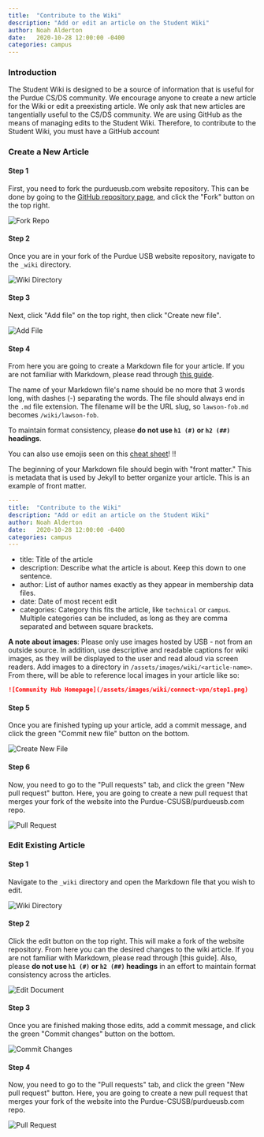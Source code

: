 ```yaml
---
title:  "Contribute to the Wiki"
description: "Add or edit an article on the Student Wiki"
author: Noah Alderton
date:   2020-10-28 12:00:00 -0400
categories: campus
---
```


### Introduction

The Student Wiki is designed to be a source of information that is useful for the Purdue CS/DS community.  We encourage anyone to create a new article for the Wiki or edit a preexisting article.  We only ask that new articles are tangentially useful to the CS/DS community.  We are using GitHub as the means of managing edits to the Student Wiki.  Therefore, to contribute to the Student Wiki, you must have a GitHub account

### Create a New Article

#### Step 1
First, you need to fork the purdueusb.com website repository.  This can be done by going to the [GitHub repository page](https://github.com/Purdue-CSUSB/purdueusb.com), and click the "Fork" button on the top right.

![Fork Repo](https://user-images.githubusercontent.com/25762130/97838214-b8c88100-1cad-11eb-9cd1-8a96f732c233.png)

#### Step 2
Once you are in your fork of the Purdue USB website repository, navigate to the `_wiki` directory.

![Wiki Directory](https://user-images.githubusercontent.com/25762130/97836232-d4318d00-1ca9-11eb-89a4-8c87a6095061.png)

#### Step 3
Next, click "Add file" on the top right, then click "Create new file".

![Add File](https://user-images.githubusercontent.com/25762130/97835991-58374500-1ca9-11eb-933f-106850614489.png)

#### Step 4 
From here you are going to create a Markdown file for your article.  If you are not familiar with Markdown, please read through [this guide](https://guides.github.com/features/mastering-markdown/).

The name of your Markdown file's name should be no more that 3 words long, with dashes (-) separating the words.  The file should always end in the `.md` file extension.  The filename will be the URL slug, so `lawson-fob.md` becomes `/wiki/lawson-fob`.

To maintain format consistency, please **do not use `h1 (#)` or `h2 (##)` headings**. 

You can also use emojis seen on this [cheat sheet](https://www.webfx.com/tools/emoji-cheat-sheet/)! :bangbang:

The beginning of your Markdown file should begin with "front matter."  This is metadata that is used by Jekyll to better organize your article.  This is an example of front matter.  

```yaml
---
title:  "Contribute to the Wiki"
description: "Add or edit an article on the Student Wiki"
author: Noah Alderton
date:   2020-10-28 12:00:00 -0400
categories: campus
---
```

- title: Title of the article
- description: Describe what the article is about. Keep this down to one sentence.
- author: List of author names exactly as they appear in membership data files.
- date: Date of most recent edit
- categories: Category this fits the article, like `technical` or `campus`. Multiple categories can be included, as long as they are comma separated and between square brackets.

**A note about images**: Please only use images hosted by USB - not from an outside source. In addition, use descriptive and readable captions for wiki images, as they will be displayed to the user and read aloud via screen readers.  Add images to a directory in `/assets/images/wiki/<article-name>`.  From there, will be able to reference local images in your article like so:

```md
![Community Hub Homepage](/assets/images/wiki/connect-vpn/step1.png)
```

#### Step 5
Once you are finished typing up your article, add a commit message, and click the green "Commit new file" button on the bottom.

![Create New File](https://user-images.githubusercontent.com/25762130/97836472-66d22c00-1caa-11eb-93cb-74a3ed974801.png)

#### Step 6
Now, you need to go to the "Pull requests" tab, and click the green "New pull request" button.  Here, you are going to create a new pull request that merges your fork of the website into the Purdue-CSUSB/purdueusb.com repo.

![Pull Request](https://user-images.githubusercontent.com/25762130/97836631-b7e22000-1caa-11eb-9cb8-960353b99d13.png)

### Edit Existing Article

#### Step 1
Navigate to the `_wiki` directory and open the Markdown file that you wish to edit.

![Wiki Directory](https://user-images.githubusercontent.com/25762130/97836232-d4318d00-1ca9-11eb-89a4-8c87a6095061.png)

#### Step 2
Click the edit button on the top right.  This will make a fork of the website repository.  From here you can the desired changes to the wiki article.  If you are not familiar with Markdown, please read through [this guide].  Also, please **do not use `h1 (#)` or `h2 (##)` headings** in an effort to maintain format consistency across the articles. 

![Edit Document](https://user-images.githubusercontent.com/25762130/97836830-1e673e00-1cab-11eb-8e27-4191b310cfb9.png)

#### Step 3
Once you are finished making those edits, add a commit message, and click the green "Commit changes" button on the bottom.

![Commit Changes](https://user-images.githubusercontent.com/25762130/97837103-9897c280-1cab-11eb-8465-88c4a3a43452.png)

#### Step 4
Now, you need to go to the "Pull requests" tab, and click the green "New pull request" button.  Here, you are going to create a new pull request that merges your fork of the website into the Purdue-CSUSB/purdueusb.com repo.

![Pull Request](https://user-images.githubusercontent.com/25762130/97836631-b7e22000-1caa-11eb-9cb8-960353b99d13.png)

